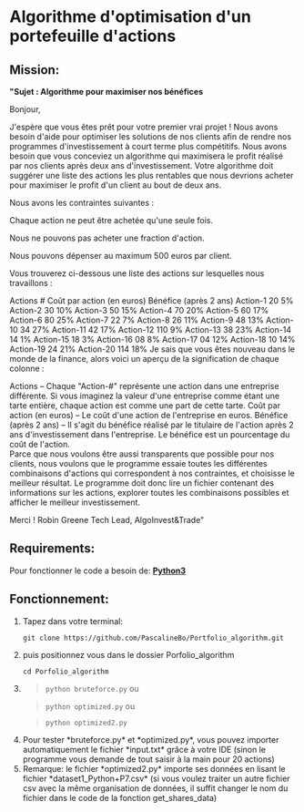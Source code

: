 # Algorithme d'optimisation d'un portefeuille d'actions
## Mission:
  **"Sujet : Algorithme pour maximiser nos bénéfices**

  Bonjour,

  J'espère que vous êtes prêt pour votre premier vrai projet ! Nous avons besoin d'aide pour optimiser les solutions de nos clients afin de rendre nos       programmes d'investissement à court terme plus compétitifs. Nous avons besoin que vous conceviez un algorithme qui maximisera le profit réalisé par nos clients après deux ans d'investissement. Votre algorithme doit suggérer une liste des actions les plus rentables que nous devrions acheter pour maximiser le profit d'un client au bout de deux ans.

  Nous avons les contraintes suivantes :

  Chaque action ne peut être achetée qu'une seule fois.

  Nous ne pouvons pas acheter une fraction d'action.

  Nous pouvons dépenser au maximum 500 euros par client.

  Vous trouverez ci-dessous une liste des actions sur lesquelles nous travaillons : 

  Actions #	Coût par action (en euros)	Bénéfice (après 2 ans)
  Action-1	20	5%
  Action-2	30	10%
  Action-3	50	15%
  Action-4	70	20%
  Action-5	60	17%
  Action-6	80	25%
  Action-7	22	7%
  Action-8	26	11%
  Action-9	48	13%
  Action-10	34	27%
  Action-11	42	17%
  Action-12	110	 9%
  Action-13	38	23%
  Action-14	14	1%
  Action-15	18	3%
  Action-16	08	8%
  Action-17	04	12%
  Action-18 	10	14%
  Action-19	24 	21%
  Action-20	114	18%
  Je sais que vous êtes nouveau dans le monde de la finance, alors voici un aperçu de la signification de chaque colonne : 

  Actions – Chaque "Action-#" représente une action dans une entreprise différente. Si vous imaginez la valeur d'une entreprise comme étant une tarte  entière, chaque action est comme une part de cette tarte. 
  Coût par action (en euros) – Le coût d'une action de l'entreprise en euros.
  Bénéfice (après 2 ans) – Il s'agit du bénéfice réalisé par le titulaire de l'action après 2 ans d'investissement dans l'entreprise. Le bénéfice est un pourcentage du coût de l'action.  
  Parce que nous voulons être aussi transparents que possible pour nos clients, nous voulons que le programme essaie toutes les différentes combinaisons d'actions qui correspondent à nos contraintes, et choisisse le meilleur résultat.  Le programme doit donc lire un fichier contenant des informations sur les actions, explorer toutes les combinaisons possibles et afficher le meilleur investissement.

 
  Merci ! 
  Robin Greene
  Tech Lead, AlgoInvest&Trade"

## Requirements:
 Pour fonctionner le code a besoin de: **[Python3](https://www.python.org/downloads/)**

## Fonctionnement:
<ol>
<li> Tapez dans votre terminal:

`git clone https://github.com/PascalineBo/Portfolio_algorithm.git`
</li>
<li>  puis positionnez vous dans le dossier Porfolio_algorithm 
 
 `cd Porfolio_algorithm`
   </li> 
<li>
 
> `python bruteforce.py` ou 
 
> `python optimized.py` ou 
 
> `python optimized2.py`
 </li>
 <li> Pour tester *bruteforce.py* et *optimized.py*, vous pouvez importer automatiquement le fichier *input.txt* grâce à votre IDE (sinon le programme vous demande de tout saisir à la main pour 20 actions)
</li>
<li> Remarque: le fichier *optimized2.py* importe ses données en lisant le fichier *dataset1_Python+P7.csv* 
  (si vous voulez traiter un autre fichier csv avec la même organisation de données, il suffit changer le nom du fichier dans le code de la fonction get_shares_data)</li>
